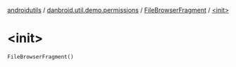 [androidutils](../../index.md) / [danbroid.util.demo.permissions](../index.md) / [FileBrowserFragment](index.md) / [&lt;init&gt;](./-init-.md)

# &lt;init&gt;

`FileBrowserFragment()`